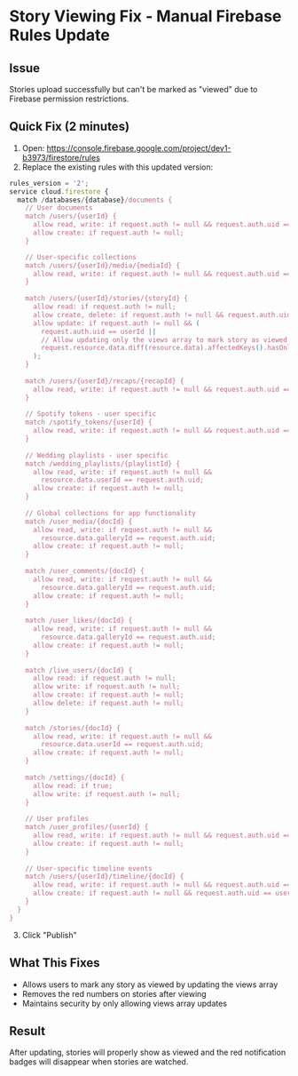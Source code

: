 # Story Viewing Fix - Manual Firebase Rules Update

## Issue
Stories upload successfully but can't be marked as "viewed" due to Firebase permission restrictions.

## Quick Fix (2 minutes)

1. Open: https://console.firebase.google.com/project/dev1-b3973/firestore/rules
2. Replace the existing rules with this updated version:

```javascript
rules_version = '2';
service cloud.firestore {
  match /databases/{database}/documents {
    // User documents
    match /users/{userId} {
      allow read, write: if request.auth != null && request.auth.uid == userId;
      allow create: if request.auth != null;
    }

    // User-specific collections
    match /users/{userId}/media/{mediaId} {
      allow read, write: if request.auth != null && request.auth.uid == userId;
    }
    
    match /users/{userId}/stories/{storyId} {
      allow read: if request.auth != null;
      allow create, delete: if request.auth != null && request.auth.uid == userId;
      allow update: if request.auth != null && (
        request.auth.uid == userId || 
        // Allow updating only the views array to mark story as viewed
        request.resource.data.diff(resource.data).affectedKeys().hasOnly(['views'])
      );
    }
    
    match /users/{userId}/recaps/{recapId} {
      allow read, write: if request.auth != null && request.auth.uid == userId;
    }
    
    // Spotify tokens - user specific
    match /spotify_tokens/{userId} {
      allow read, write: if request.auth != null && request.auth.uid == userId;
    }
    
    // Wedding playlists - user specific
    match /wedding_playlists/{playlistId} {
      allow read, write: if request.auth != null && 
        resource.data.userId == request.auth.uid;
      allow create: if request.auth != null;
    }
    
    // Global collections for app functionality
    match /user_media/{docId} {
      allow read, write: if request.auth != null && 
        resource.data.galleryId == request.auth.uid;
      allow create: if request.auth != null;
    }
    
    match /user_comments/{docId} {
      allow read, write: if request.auth != null && 
        resource.data.galleryId == request.auth.uid;
      allow create: if request.auth != null;
    }
    
    match /user_likes/{docId} {
      allow read, write: if request.auth != null && 
        resource.data.galleryId == request.auth.uid;
      allow create: if request.auth != null;
    }
    
    match /live_users/{docId} {
      allow read: if request.auth != null;
      allow write: if request.auth != null;
      allow create: if request.auth != null;
      allow delete: if request.auth != null;
    }
    
    match /stories/{docId} {
      allow read, write: if request.auth != null && 
        resource.data.userId == request.auth.uid;
      allow create: if request.auth != null;
    }
    
    match /settings/{docId} {
      allow read: if true;
      allow write: if request.auth != null;
    }
    
    // User profiles
    match /user_profiles/{userId} {
      allow read, write: if request.auth != null && request.auth.uid == userId;
      allow create: if request.auth != null;
    }
    
    // User-specific timeline events
    match /users/{userId}/timeline/{docId} {
      allow read, write: if request.auth != null && request.auth.uid == userId;
      allow create: if request.auth != null && request.auth.uid == userId;
    }
  }
}
```

3. Click "Publish"

## What This Fixes
- Allows users to mark any story as viewed by updating the views array
- Removes the red numbers on stories after viewing
- Maintains security by only allowing views array updates

## Result
After updating, stories will properly show as viewed and the red notification badges will disappear when stories are watched.